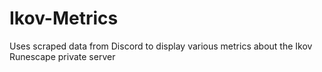 # Ikov-Metrics
Uses scraped data from Discord to display various metrics about the Ikov Runescape private server
